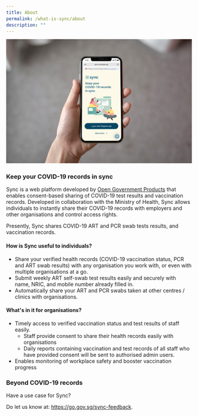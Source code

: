 ```yaml
---
title: About
permalink: /what-is-sync/about
description: ""
---
```

![](/images/iPhoneX_In_Hand_MockupsForFree.jpg)

### **Keep your COVID-19 records in sync**
Sync is a web platform developed by [Open Government Products](https://www.open.gov.sg/) that enables consent-based sharing of COVID-19 test results and vaccination records. Developed in collaboration with the Ministry of Health, Sync allows individuals to instantly share their COVID-19 records with employers and other organisations and control access rights.

Presently, Sync shares COVID-19 ART and PCR swab tests results, and vaccination records.


#### **How is Sync useful to individuals?** 
* Share your verified health records (COVID-19 vaccination status, PCR and ART swab results) with any organisation you work with, or even with multiple organisations at a go.
* Submit weekly ART self-swab test results easily and securely with name, NRIC, and mobile number already filled in.
* Automatically share your ART and PCR swabs taken at other centres / clinics with organisations.


#### **What's in it for organisations?** 
* Timely access to verified vaccination status and test results of staff easily.
	* Staff provide consent to share their health records easily with organisations 
	* Daily reports containing vaccination and test records of all staff who have provided consent will be sent to authorised admin users. 
* Enables monitoring of workplace safety and booster vaccination progress



### **Beyond COVID-19 records**
Have a use case for Sync? 

Do let us know at: https://go.gov.sg/sync-feedback.